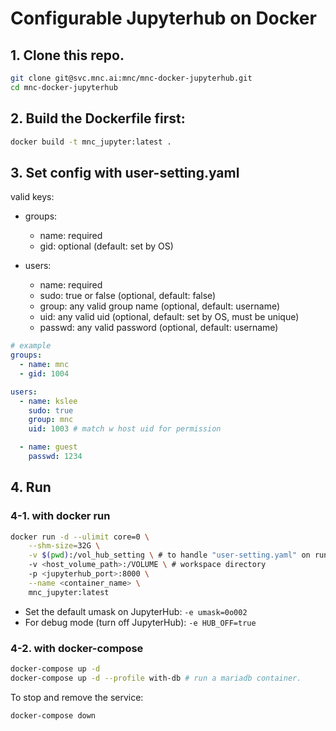 # Configurable Jupyterhub on Docker

## 1. Clone this repo.
```bash
git clone git@svc.mnc.ai:mnc/mnc-docker-jupyterhub.git
cd mnc-docker-jupyterhub
```

## 2. Build the Dockerfile first:
```bash
docker build -t mnc_jupyter:latest .
```

## 3. Set config with user-setting.yaml
valid keys:  
- groups:  
  - name: required  
  - gid: optional (default: set by OS)  

- users:  
  - name: required
  - sudo: true or false (optional, default: false)  
  - group: any valid group name (optional, default: username)  
  - uid: any valid uid (optional, default: set by OS, must be unique)  
  - passwd: any valid password (optional, default: username)  

```yaml
# example
groups:
  - name: mnc
  - gid: 1004

users:
  - name: kslee
    sudo: true
    group: mnc
    uid: 1003 # match w host uid for permission

  - name: guest
    passwd: 1234
```

## 4. Run
### 4-1. with docker run
```bash
docker run -d --ulimit core=0 \
    --shm-size=32G \
    -v $(pwd):/vol_hub_setting \ # to handle "user-setting.yaml" on runtime
    -v <host_volume_path>:/VOLUME \ # workspace directory
    -p <jupyterhub_port>:8000 \
    --name <container_name> \
    mnc_jupyter:latest
```
- Set the default umask on JupyterHub: `-e umask=0o002`
- For debug mode (turn off JupyterHub): `-e HUB_OFF=true`

### 4-2. with docker-compose
```bash
docker-compose up -d
docker-compose up -d --profile with-db # run a mariadb container.
```

To stop and remove the service:
```bash
docker-compose down
```

